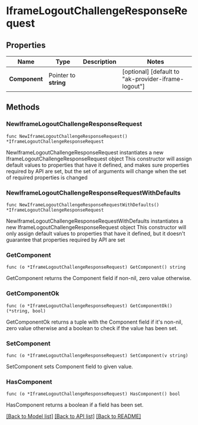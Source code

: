 # IframeLogoutChallengeResponseRequest

## Properties

Name | Type | Description | Notes
------------ | ------------- | ------------- | -------------
**Component** | Pointer to **string** |  | [optional] [default to "ak-provider-iframe-logout"]

## Methods

### NewIframeLogoutChallengeResponseRequest

`func NewIframeLogoutChallengeResponseRequest() *IframeLogoutChallengeResponseRequest`

NewIframeLogoutChallengeResponseRequest instantiates a new IframeLogoutChallengeResponseRequest object
This constructor will assign default values to properties that have it defined,
and makes sure properties required by API are set, but the set of arguments
will change when the set of required properties is changed

### NewIframeLogoutChallengeResponseRequestWithDefaults

`func NewIframeLogoutChallengeResponseRequestWithDefaults() *IframeLogoutChallengeResponseRequest`

NewIframeLogoutChallengeResponseRequestWithDefaults instantiates a new IframeLogoutChallengeResponseRequest object
This constructor will only assign default values to properties that have it defined,
but it doesn't guarantee that properties required by API are set

### GetComponent

`func (o *IframeLogoutChallengeResponseRequest) GetComponent() string`

GetComponent returns the Component field if non-nil, zero value otherwise.

### GetComponentOk

`func (o *IframeLogoutChallengeResponseRequest) GetComponentOk() (*string, bool)`

GetComponentOk returns a tuple with the Component field if it's non-nil, zero value otherwise
and a boolean to check if the value has been set.

### SetComponent

`func (o *IframeLogoutChallengeResponseRequest) SetComponent(v string)`

SetComponent sets Component field to given value.

### HasComponent

`func (o *IframeLogoutChallengeResponseRequest) HasComponent() bool`

HasComponent returns a boolean if a field has been set.


[[Back to Model list]](../README.md#documentation-for-models) [[Back to API list]](../README.md#documentation-for-api-endpoints) [[Back to README]](../README.md)


